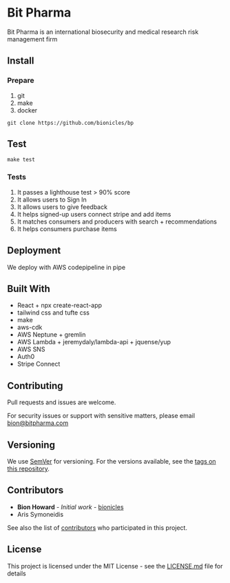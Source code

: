 # Bit Pharma

Bit Pharma is an international biosecurity and medical research risk management firm

## Install

### Prepare

1. git
2. make
3. docker

```
git clone https://github.com/bionicles/bp
```

## Test

```
make test
```

### Tests

1. It passes a lighthouse test > 90% score
2. It allows users to Sign In
3. It allows users to give feedback
4. It helps signed-up users connect stripe and add items
5. It matches consumers and producers with search + recommendations
6. It helps consumers purchase items

## Deployment

We deploy with AWS codepipeline in pipe

## Built With

- React + npx create-react-app
- tailwind css and tufte css
- make
- aws-cdk
- AWS Neptune + gremlin
- AWS Lambda + jeremydaly/lambda-api + jquense/yup
- AWS SNS
- Auth0
- Stripe Connect

## Contributing

Pull requests and issues are welcome.

For security issues or support with sensitive matters, please email bion@bitpharma.com

## Versioning

We use [SemVer](http://semver.org/) for versioning. For the versions available, see the [tags on this repository](https://github.com/your/project/tags).

## Contributors

- **Bion Howard** - _Initial work_ - [bionicles](https://github.com/bionicles)
- Aris Symoneidis

See also the list of [contributors](https://github.com/your/project/contributors) who participated in this project.

## License

This project is licensed under the MIT License - see the [LICENSE.md](LICENSE.md) file for details

